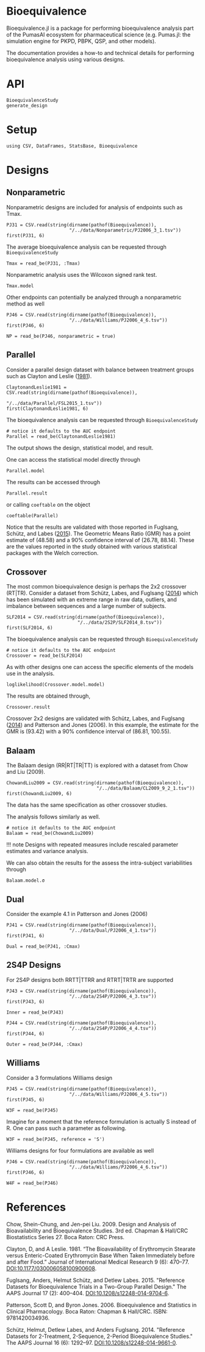 # Bioequivalence

Bioequivalence.jl is a package for performing bioequivalence analysis part of the PumasAI ecosystem for pharmaceutical science (e.g. Pumas.jl: the simulation engine for PKPD, PBPK, QSP, and other models).

The documentation provides a how-to and technical details for performing bioequivalence analysis using various designs.

# API

```@docs
BioequivalenceStudy
generate_design
```

# Setup

```@example Main
using CSV, DataFrames, StatsBase, Bioequivalence
```

# Designs

## Nonparametric

Nonparametric designs are included for analysis of endpoints such as Tmax.

```@example Main
PJ31 = CSV.read(string(dirname(pathof(Bioequivalence)),
                       "/../data/Nonparametric/PJ2006_3_1.tsv"))
first(PJ31, 6)
```

The average bioequivalence analysis can be requested through `BioequivalenceStudy`

```@example Main
Tmax = read_be(PJ31, :Tmax)
```

Nonparametric analysis uses the Wilcoxon signed rank test.

```@example Main
Tmax.model
```

Other endpoints can potentially be analyzed through a nonparametric method as well

```@example Main
PJ46 = CSV.read(string(dirname(pathof(Bioequivalence)),
                       "/../data/Williams/PJ2006_4_6.tsv"))
first(PJ46, 6)
```

```@example Main
NP = read_be(PJ46, nonparametric = true)
```

## Parallel

Consider a parallel design dataset with balance between treatment groups such as Clayton and Leslie ([1981](https://doi.org/10.1177/030006058100900608)).

```@example Main
ClaytonandLeslie1981 = CSV.read(string(dirname(pathof(Bioequivalence)),
                                       "/../data/Parallel/FSL2015_1.tsv"))
first(ClaytonandLeslie1981, 6)
```

The bioequivalence analysis can be requested through `BioequivalenceStudy`

```@example Main
# notice it defaults to the AUC endpoint
Parallel = read_be(ClaytonandLeslie1981)
```

The output shows the design, statistical model, and result.

One can access the statistical model directly through

```@example Main
Parallel.model
```

The results can be accessed through

```@example Main
Parallel.result
```

or calling `coeftable` on the object

```@example Main
coeftable(Parallel)
```

Notice that the results are validated with those reported in Fuglsang, Schütz, and Labes ([2015](https://doi.org/10.1208/s12248-014-9704-6)). The Geometric Means Ratio (GMR) has a point estimate of (48.58) and a 90% confidence interval of (26.78, 88.14). These are the values reported in the study obtained with various statistical packages with the Welch correction.

## Crossover

The most common bioequivalence design is perhaps the 2x2 crossover (RT|TR). Consider a dataset from Schütz, Labes, and Fuglsang ([2014](https://doi.org/10.1208/s12248-014-9661-0)) which has been simulated with an extreme range in raw data, outliers, and imbalance between sequences and a large number of subjects.

```@example Main
SLF2014 = CSV.read(string(dirname(pathof(Bioequivalence)),
                          "/../data/2S2P/SLF2014_8.tsv"))
first(SLF2014, 6)
```

The bioequivalence analysis can be requested through `BioequivalenceStudy`

```@example Main
# notice it defaults to the AUC endpoint
Crossover = read_be(SLF2014)
```

As with other designs one can access the specific elements of the models use in the analysis.

```@example Main
loglikelihood(Crossover.model.model)
```

The results are obtained through,

```@example Main
Crossover.result
```

Crossover 2x2 designs are validated with Schütz, Labes, and Fuglsang ([2014](https://doi.org/10.1208/s12248-014-9661-0)) and Patterson and Jones (2006). In this example, the estimate for the GMR is (93.42) with a 90% confidence interval of (86.81, 100.55).

## Balaam

The Balaam design (RR|RT|TR|TT) is explored with a dataset from Chow and Liu (2009).

```@example Main
ChowandLiu2009 = CSV.read(string(dirname(pathof(Bioequivalence)),
                                 "/../data/Balaam/CL2009_9_2_1.tsv"))
first(ChowandLiu2009, 6)
```

The data has the same specification as other crossover studies.

The analysis follows similarly as well.

```@example Main
# notice it defaults to the AUC endpoint
Balaam = read_be(ChowandLiu2009)
```

!!! note
    Designs with repeated measures include rescaled parameter estimates and variance analysis.

We can also obtain the results for the assess the intra-subject variabilities through

```@example Main
Balaam.model.σ
```

## Dual

Consider the example 4.1 in Patterson and Jones (2006)

```@example Main
PJ41 = CSV.read(string(dirname(pathof(Bioequivalence)),
                       "/../data/Dual/PJ2006_4_1.tsv"))
first(PJ41, 6)
```

```@example Main
Dual = read_be(PJ41, :Cmax)
```

## 2S4P Designs

For 2S4P designs both RRTT|TTRR and RTRT|TRTR are supported

```@example Main
PJ43 = CSV.read(string(dirname(pathof(Bioequivalence)),
                       "/../data/2S4P/PJ2006_4_3.tsv"))
first(PJ43, 6)
```

```@example Main
Inner = read_be(PJ43)
```

```@example Main
PJ44 = CSV.read(string(dirname(pathof(Bioequivalence)),
                       "/../data/2S4P/PJ2006_4_4.tsv"))
first(PJ44, 6)
```

```@example Main
Outer = read_be(PJ44, :Cmax)
```

## Williams

Consider a 3 formulations Williams design

```@example Main
PJ45 = CSV.read(string(dirname(pathof(Bioequivalence)),
                       "/../data/Williams/PJ2006_4_5.tsv"))
first(PJ45, 6)
```

```@example Main
W3F = read_be(PJ45)
```

Imagine for a moment that the reference formulation is actually S instead of R.
One can pass such a parameter as following.

```@example Main
W3F = read_be(PJ45, reference = 'S')
```

Williams designs for four formulations are available as well

```@example Main
PJ46 = CSV.read(string(dirname(pathof(Bioequivalence)),
                       "/../data/Williams/PJ2006_4_6.tsv"))
first(PJ46, 6)
```

```@example Main
W4F = read_be(PJ46)
```

# References

Chow, Shein-Chung, and Jen-pei Liu. 2009. Design and Analysis of Bioavailability and Bioequivalence Studies. 3rd ed. Chapman & Hall/CRC Biostatistics Series 27. Boca Raton: CRC Press.

Clayton, D, and A Leslie. 1981. “The Bioavailability of Erythromycin Stearate versus Enteric-Coated Erythromycin Base When Taken Immediately before and after Food.” Journal of International Medical Research 9 (6): 470–77. [DOI:10.1177/030006058100900608](https://doi.org/10.1177/030006058100900608).

Fuglsang, Anders, Helmut Schütz, and Detlew Labes. 2015. "Reference Datasets for Bioequivalence Trials in a Two-Group Parallel Design." The AAPS Journal 17 (2): 400–404. [DOI:10.1208/s12248-014-9704-6](https://doi.org/10.1208/s12248-014-9704-6).

Patterson, Scott D, and Byron Jones. 2006. Bioequivalence and Statistics in Clinical Pharmacology. Boca Raton: Chapman & Hall/CRC. ISBN: 9781420034936.

Schütz, Helmut, Detlew Labes, and Anders Fuglsang. 2014. "Reference Datasets for 2-Treatment, 2-Sequence, 2-Period Bioequivalence Studies." The AAPS Journal 16 (6): 1292–97. [DOI:10.1208/s12248-014-9661-0](https://doi.org/10.1208/s12248-014-9661-0).
